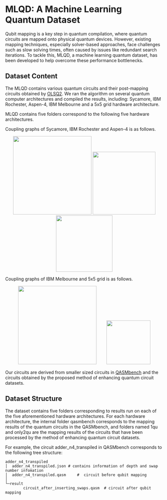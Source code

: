 # MLQD: A Machine Learning Quantum Dataset

Qubit mapping is a key step in quantum compilation, where quantum circuits are mapped onto physical quantum devices. However, existing mapping techniques, especially solver-based approaches, face challenges such as slow solving times, often caused by issues like redundant search iterations. To tackle this, MLQD, a machine learning quantum dataset, has been developed to help overcome these performance bottlenecks.

## Dataset Content

The MLQD contains various quantum circuits and their post-mapping circuits obtained by [OLSQ2](https://github.com/WanHsuanLin/OLSQ2). We ran the algorithm on several quantum computer architectures and compiled the results, including: Sycamore, IBM Rochester, Aspen-4, IBM Melbourne and a 5x5 grid hardware architecture.

MLQD contains five folders correspond to the following five hardware architectures.

Coupling graphs of Sycamore, IBM Rochester and Aspen-4 is as follows.
<p align = "center">    
<img  src="https://github.com/user-attachments/assets/34518672-89d4-48d8-9702-e6b958f36d27" width="250" />
<img  src="https://github.com/user-attachments/assets/d3678d43-96ef-4eb2-85f1-5f37f055d765" width="200" />
<img  src="https://github.com/user-attachments/assets/4f764ed7-7770-4c10-8f71-3fb30b369a6b" width="180" />
</p>
Coupling graphs of IBM Melbourne and 5x5 grid is as follows.
<p align = "center">    
    <img  src="https://github.com/user-attachments/assets/2a471efe-469f-493e-898f-07ae622e6efa" width="250" />
    &nbsp;&nbsp;&nbsp;&nbsp;&nbsp;&nbsp;
    <img  src="https://github.com/user-attachments/assets/dac400ba-c445-458f-b0eb-db1c5105ae92" width="140" />
</p>

Our circuits are derived from smaller sized circuits in [QASMbench](https://github.com/pnnl/QASMBench) and the circuits obtained by the proposed method of enhancing quantum circuit datasets.
## Dataset Structure

The dataset contains five folders corresponding to results run on each of the five aforementioned hardware architectures. For each hardware architecture, the internal folder qasmbench corresponds to the mapping results of the quantum circuits in the QASMbench, and folders named 1qu and only2qu are the mapping results of the circuits that have been processed by the method of enhancing quantum circuit datasets.

For example, the circuit adder_n4_transpiled in QASMbench corresponds to the following tree structure:
```plaintext
adder_n4_transpiled
│  adder_n4_transpiled.json	# contains information of depth and swap number infomation
│  adder_n4_transpiled.qasm     #  circuit before qubit mapping
│
└─result
        circuit_after_inserting_swaps.qasm	# circuit after qubit mapping
```

 
